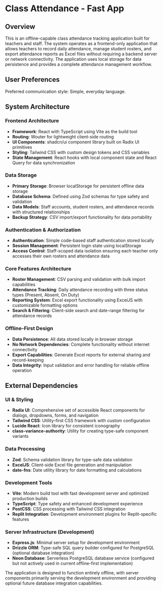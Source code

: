# Class Attendance - Fast App

## Overview

This is an offline-capable class attendance tracking application built for teachers and staff. The system operates as a frontend-only application that allows teachers to record daily attendance, manage student rosters, and export attendance reports as Excel files without requiring a backend server or network connectivity. The application uses local storage for data persistence and provides a complete attendance management workflow.

## User Preferences

Preferred communication style: Simple, everyday language.

## System Architecture

### Frontend Architecture
- **Framework**: React with TypeScript using Vite as the build tool
- **Routing**: Wouter for lightweight client-side routing
- **UI Components**: shadcn/ui component library built on Radix UI primitives
- **Styling**: Tailwind CSS with custom design tokens and CSS variables
- **State Management**: React hooks with local component state and React Query for data synchronization

### Data Storage
- **Primary Storage**: Browser localStorage for persistent offline data storage
- **Database Schema**: Defined using Zod schemas for type safety and validation
- **Data Models**: Staff accounts, student rosters, and attendance records with structured relationships
- **Backup Strategy**: CSV import/export functionality for data portability

### Authentication & Authorization  
- **Authentication**: Simple code-based staff authentication stored locally
- **Session Management**: Persistent login state using localStorage
- **Access Control**: Staff-scoped data isolation ensuring each teacher only accesses their own rosters and attendance data

### Core Features Architecture
- **Roster Management**: CSV parsing and validation with bulk import capabilities
- **Attendance Tracking**: Daily attendance recording with three status types (Present, Absent, On Duty)
- **Reporting System**: Excel export functionality using ExcelJS with customizable formatting options
- **Search & Filtering**: Client-side search and date-range filtering for attendance records

### Offline-First Design
- **Data Persistence**: All data stored locally in browser storage
- **No Network Dependencies**: Complete functionality without internet connectivity
- **Export Capabilities**: Generate Excel reports for external sharing and record-keeping
- **Data Integrity**: Input validation and error handling for reliable offline operation

## External Dependencies

### UI & Styling
- **Radix UI**: Comprehensive set of accessible React components for dialogs, dropdowns, forms, and navigation
- **Tailwind CSS**: Utility-first CSS framework with custom configuration
- **Lucide React**: Icon library for consistent iconography
- **class-variance-authority**: Utility for creating type-safe component variants

### Data Processing
- **Zod**: Schema validation library for type-safe data validation
- **ExcelJS**: Client-side Excel file generation and manipulation
- **date-fns**: Date utility library for date formatting and calculations

### Development Tools
- **Vite**: Modern build tool with fast development server and optimized production builds  
- **TypeScript**: Type safety and enhanced development experience
- **PostCSS**: CSS processing with Tailwind CSS integration
- **Replit Integration**: Development environment plugins for Replit-specific features

### Server Infrastructure (Development)
- **Express.js**: Minimal server setup for development environment
- **Drizzle ORM**: Type-safe SQL query builder configured for PostgreSQL (optional database integration)
- **Neon Database**: Serverless PostgreSQL database service (configured but not actively used in current offline-first implementation)

The application is designed to function entirely offline, with server components primarily serving the development environment and providing optional future database integration capabilities.